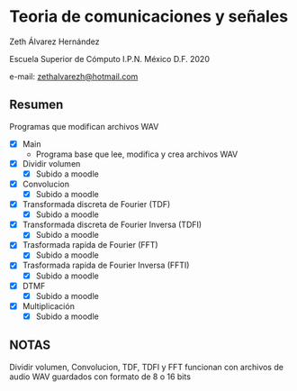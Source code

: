 # Teoria de comunicaciones y señales

Zeth Álvarez Hernández

Escuela Superior de Cómputo I.P.N. México D.F. 2020

e-mail: zethalvarezh@hotmail.com

## Resumen 

Programas que modifican archivos WAV

- [x] Main
	- Programa base que lee, modifica y crea archivos WAV
- [x] Dividir volumen
	- [x] Subido a moodle
- [x] Convolucion 
	- [x] Subido a moodle
- [x] Transformada discreta de Fourier (TDF)
	- [x] Subido a moodle
- [x] Transformada discreta de Fourier Inversa (TDFI)
	- [x] Subido a moodle
- [x] Trasformada rapida de Fourier (FFT)
	- [x] Subido a moodle
- [x] Trasformada rapida de Fourier Inversa (FFTI)
	- [x] Subido a moodle
- [x] DTMF
	- [x] Subido a moodle
- [x] Multiplicación
	- [x] Subido a moodle

## NOTAS

Dividir volumen, Convolucion, TDF, TDFI y FFT funcionan con archivos de audio WAV guardados con formato de 8 o 16 bits

